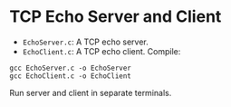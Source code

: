 # TCP Echo Server and Client

- `EchoServer.c`: A TCP echo server.
- `EchoClient.c`: A TCP echo client.
Compile:
```
gcc EchoServer.c -o EchoServer
gcc EchoClient.c -o EchoClient
```
Run server and client in separate terminals.